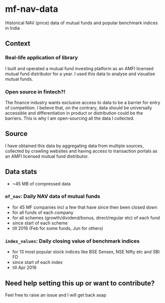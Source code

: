 # mf-nav-data
Historical NAV (price) data of mutual funds and popular benchmark indices in India 

## Context
### Real-life application of library
I built and operated a mutual fund investing platform as an AMFI licensed mutual fund distributor for a year. I used this data to analyse and visualise mutual funds.

### Open source in fintech?!
The finance industry wants exclusive access to data to be a barrier for entry of competition. I believe that, on the contrary, data should be universally accessible and differentiation in product or distribution could be the barriers. This is why I am open-sourcing all the data I collected.

## Source
I have obtained this data by aggregating data from multiple sources, collected by crawling websites and having access to transaction portals as an AMFI licensed mutual fund distributor.

## Data stats
* ~45 MB of compressed data 
### `mf_nav`: Daily NAV data of mutual funds
* for 45 MF companies incl a few that have since then been closed down
* for all funds of each company
* for all schemes (growth/dividend/bonus, direct/regular etc) of each fund
* since start of each scheme
* till 2016 (Feb for some funds, Jun for others)

### `index_values`: Daily closing value of benchmark indices
* for 13 most popular stock indices like BSE Sensex, NSE Nifty etc and SBI FD
* since start of each index
* till Apr 2016

## Need help setting this up or want to contribute?
Feel free to raise an issue and I will get back asap
